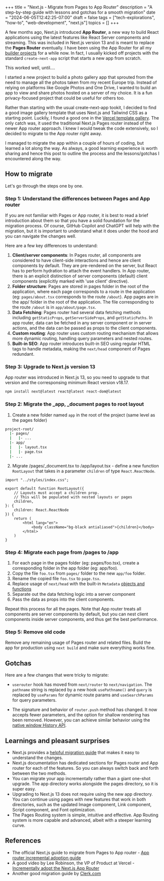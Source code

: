 +++
title = "Next.js - Migrate from Pages to App Router"
description = "A step-by-step guide with lessons and gotchas for a smooth migration"
date = "2024-06-05T12:42:25-07:00"
draft = false
tags = ["tech-explorations", "how-to", "web-development", "next.js"]
topics = []
+++

A few months ago, Next.js introduced **App Router**, a new way to build React applications using the latest features like React Server components and streaming. This was included in Next.js version 13 and is meant to replace the **Pages Router** eventually. I have been using the App Router for all my [builder projects](/post/learning-to-building/) for a while now. In fact, I usually kicked off projects with the standard `create-next-app` script that starts a new app from scratch. 

This worked well, until....

I started a new project to build a photo gallery app that sprouted from the need to manage all the photos taken from my recent Europe trip. Instead of relying on platforms like Google Photos and One Drive, I wanted to build an app to view and share photos hosted on a server of my choice. It is a fun privacy-focused project that could be useful for others too.

Rather than starting with the usual create-next-app tookit, I decided to find a good image gallery template that uses Next.js and Tailwind CSS as a starting point. Luckily, I found a good one in the [Vercel template gallery](https://vercel.com/templates/next.js/image-gallery-starter). The only catch was, it used the traditional Next.js Pages router instead of the newer App router approach. I knew I would tweak the code extensively, so I decided to migrate to the App router right away. 

I managed to migrate the app within a couple of hours of coding, but learned a lot along the way. As always, a good learning experience is worth sharing and hence this post to outline the process and the lessons/gotchas I encountered along the way.

## How to migrate
Let's go through the steps one by one.

### Step 1: Understand the differences between Pages and App router
If you are not familiar with Pages or App router, it is best to read a brief introduction about them so that you have a solid foundation for the migration process. Of course, GitHub Copilot and ChatGPT will help with the migration, but it is important to understand what it does under the hood and you can navigate the changes well.

Here are a few key differences to understand:
1. **Client/server components**: In Pages router, all components are considered to have client-side interactions and hence are client components by default. They are pre-rendered on the server, but React has to perform hydration to attach the event handlers. In App router, there is an explicit distinction of server components (default) client components (explicitly marked with 'use client' directive).
2. **Folder structure**: Pages are stored in pages folder in the root of the application, where each page corresponds to a route in the application (eg: `pages/about.tsx` corresponds to the route `/about`). App pages are in the app/ folder in the root of the application. The file corresponding to the route `/about` is in `app/about/page.tsx`.
3. **Data Fetching**: Pages router had several data fetching methods including `getStaticProps`, `getServerSideProps`, and `getStaticPaths`. In app router, data can be fetched in any server component or in server actions, and the data can be passed as props to the client components.
3. **Custom routing**: App router uses custom routing mechanism that allows more dynamic routing, handling query parameters and nested routes.
4. **Built-in SEO**: App router introduces built-in SEO using regular HTML tags to handle metadata, making the `next/head` component of Pages redundant.

### Step 3: Upgrade to Next.js version 13
App router was introduced in Next.js 13, so you need to upgrade to that version and the corresponsing minimum React version v18.17.
``` sh
npm install next@latest react@latest react-dom@latest
```

### Step 2: Migrate the _app, _document pages to root layout
1. Create a new folder named `app` in the root of the project (same level as the pages folder)
``` sh
project-root/
  |- pages/
  |   |- ...
  |- app/
  |   |- layout.tsx
  |   |- page.tsx
  |- ...
```

2. Migrate /pages/_document.tsx to /app/layout.tsx - define a new function `RootLayout` that takes in a parameter `children` of type `React.ReactNode`.
``` tsx
import "../styles/index.css";

export default function RootLayout({
    // Layouts must accept a children prop.
    // This will be populated with nested layouts or pages
    children,
}: {
    children: React.ReactNode
}) {
    return (
        <html lang="en">
            <body className="bg-black antialiased">{children}</body>
        </html>
    )
}
```

### Step 4: Migrate each page from /pages to /app
1. For each page in the pages folder (eg: pages/foo.tsx), create a corresponding folder in the app folder (eg: app/foo). 
2. Copy the file `foo.tsx` from `pages/` folder to the new `app/foo` folder.
3. Rename the copied file `foo.tsx` to `page.tsx`.
4. Replace usage of `next/head` with the built-in `Metadata` [objects and functions](https://nextjs.org/docs/app/api-reference/functions/generate-metadata)
5. Separate out the data fetching logic into a server component
6. Pass the data as props into the client components. 

Repeat this process for all the pages. Note that App router treats all components are server components by default, but you can nest client components inside server components, and thus get the best performance.

### Step 5: Remove old code
Remove any remaining usage of Pages router and related files. Build the app for production using `next build` and make sure everything works fine.

## Gotchas
Here are a few changes that were tricky to migrate:

* `userouter` hook has moved from `next/router` to `next/navigation`. The `pathname` string is replaced by a new hook `usePathname()` and `query` is replaced by `useParams` for dynamic route params and `useSearchParams` for query parameters.

* The signature and behavior of `router.push` method has changed. It now accepts fewer parameters, and the option for shallow rendering has been removed. However, you can achieve similar behavior using the [native window History API](https://nextjs.org/docs/app/building-your-application/routing/linking-and-navigating#using-the-native-history-api). 

## Learnings and pleasant surprises

* Next.js provides a [helpful migration guide]((https://nextjs.org/docs/app/building-your-application/upgrading/app-router-migration)) that makes it easy to understand the changes.
* Next.js documentation has dedicated sections for Pages router and App router for each of the features. So you can always switch back and forth between the two methods.
* You can migrate your app incrementally rather than a giant one-shot upgrade. The app directory works alongside the pages directory, so it is super easy.
* Upgrading to Next.js 13 does not require using the new app directory. You can continue using pages with new features that work in both directories, such as the updated Image component, Link component, Script component, and Font optimization.
* The Pages Routing system is simple, intuitive and effective. App Routing system is more capable and advanced, albeit with a steeper learning curve.

## References
* The official Next.js guide to migrate from Pages to App router - [App router incremental adoption guide](https://nextjs.org/docs/app/building-your-application/upgrading/app-router-migration)
* A good video by Lee Robinson, the VP of Product at Vercel - [Incrementally adopt the Next.js App Router](https://www.youtube.com/watch?v=YQMSietiFm0)
* Another good migration guide by [Clerk.com](https://clerk.com/blog/migrating-pages-router-to-app-router-an-incremental-guide)